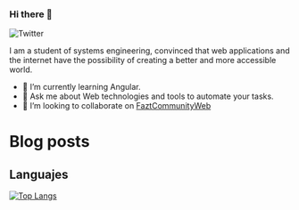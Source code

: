 ### Hi there 👋

![Twitter](https://img.shields.io/twitter/follow/macorreag?style=social)

I am a student of systems engineering, convinced that web applications and the internet have the possibility of creating a better and more accessible world.

- 🌱 I’m currently learning Angular.
- 💬 Ask me about Web technologies and tools to automate your tasks.
- 👯 I’m looking to collaborate on [FaztCommunityWeb](https://github.com/faztcommunity/fazt-web-community)

<!--
**Macorreag/macorreag** is a ✨ _special_ ✨ repository because its `README.md` (this file) appears on your GitHub profile.

Here are some ideas to get you started:

- 🔭 I’m currently working on ...
- 🌱 I’m currently learning ...
- 👯 I’m looking to collaborate on ...
- 🤔 I’m looking for help with ...
- 💬 Ask me about ...
- 📫 How to reach me: ...
- 😄 Pronouns: ...
- ⚡ Fun fact: ...
-->

# Blog posts

<!-- BLOG-POST-LIST:START -->
<!-- BLOG-POST-LIST:END -->

## Languajes

[![Top Langs](https://github-readme-stats.vercel.app/api/top-langs/?username=macorreag&layout=compact)](https://github.com/anuraghazra/github-readme-stats)
